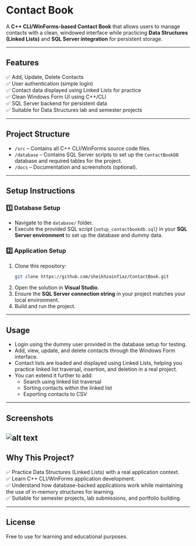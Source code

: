 # Contact Book

A **C++ CLI/WinForms-based Contact Book** that allows users to manage contacts with a clean, windowed interface while practicing **Data Structures (Linked Lists)** and **SQL Server integration** for persistent storage.

---

## Features

✅ Add, Update, Delete Contacts  
✅ User authentication (simple login)  
✅ Contact data displayed using Linked Lists for practice  
✅ Clean Windows Form UI using C++/CLI  
✅ SQL Server backend for persistent data  
✅ Suitable for Data Structures lab and semester projects

---

## Project Structure

- `/src` – Contains all C++ CLI/WinForms source code files.
- `/database` – Contains SQL Server scripts to set up the `ContactBookDB` database and required tables for the project.
- `/docs` – Documentation and screenshots (optional).

---

## Setup Instructions

### 1️⃣ Database Setup
- Navigate to the `database/` folder.
- Execute the provided SQL script (`setup_contactbookdb.sql`) in your **SQL Server environment** to set up the database and dummy data.

### 2️⃣ Application Setup

1. Clone this repository:
   ```bash
   git clone https://github.com/sheikhzainfiaz/ContactBook.git
   ```
2. Open the solution in **Visual Studio**.
3. Ensure the **SQL Server connection string** in your project matches your local environment.
4. Build and run the project.

---

## Usage

- Login using the dummy user provided in the database setup for testing.
- Add, view, update, and delete contacts through the Windows Form interface.
- Contact lists are loaded and displayed using Linked Lists, helping you practice linked list traversal, insertion, and deletion in a real project.
- You can extend it further to add:
  - Search using linked list traversal
  - Sorting contacts within the linked list
  - Exporting contacts to CSV

---

## Screenshots


![alt text]([image-1.png](https://github.com/sheikhzainfiaz/ContactBook/blob/master/Screenshot%202025-07-21%20173941.png?raw=true))
---

## Why This Project?

✅ Practice Data Structures (Linked Lists) with a real application context.  
✅ Learn C++ CLI/WinForms application development.  
✅ Understand how database-backed applications work while maintaining the use of in-memory structures for learning.  
✅ Suitable for semester projects, lab submissions, and portfolio building.

---



## License

Free to use for learning and educational purposes.

